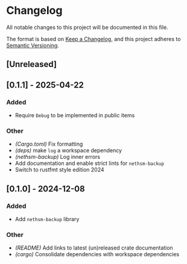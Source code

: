 # Changelog

All notable changes to this project will be documented in this file.

The format is based on [Keep a Changelog](https://keepachangelog.com/en/1.0.0/),
and this project adheres to [Semantic Versioning](https://semver.org/spec/v2.0.0.html).

## [Unreleased]

## [0.1.1] - 2025-04-22

### Added
- Require `Debug` to be implemented in public items

### Other
- *(Cargo.toml)* Fix formatting
- *(deps)* make `log` a workspace dependency
- *(nethsm-backup)* Log inner errors
- Add documentation and enable strict lints for `nethsm-backup`
- Switch to rustfmt style edition 2024

## [0.1.0] - 2024-12-08

### Added
- Add `nethsm-backup` library

### Other
- *(README)* Add links to latest (un)released crate documentation
- *(cargo)* Consolidate dependencies with workspace dependencies
